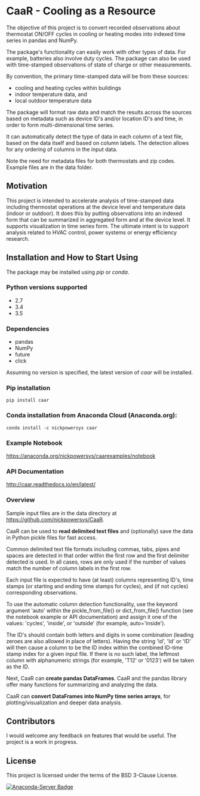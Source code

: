 # CaaR - Cooling as a Resource

The objective of this project is to convert recorded observations about thermostat ON/OFF cycles in cooling or heating modes into indexed time series in pandas and NumPy.

The package's functionality can easily work with other types of data. For example, batteries also involve duty cycles. The package can also be used with time-stamped observations of state of charge or other measurements.

By convention, the primary time-stamped data will be from these sources:
 
* cooling and heating cycles within buildings
* indoor temperature data, and
* local outdoor temperature data

The package will format raw data and match the results across the sources based on metadata such as device ID's and/or location ID's and time, in order to form multi-dimensional time series.

It can automatically detect the type of data in each column of a text file, based on the data itself and based on column labels. The detection allows for any ordering of columns in the input data.

Note the need for metadata files for both thermostats and zip codes. Example files are in the data folder.

## Motivation

This project is intended to accelerate analysis of time-stamped data including thermostat operations at the device level and temperature data (indoor or outdoor). It does this by putting  observations into an indexed form that can be summarized in aggregated form and at the device level. It supports visualization in time series form. The ultimate intent is to support analysis related to HVAC control, power systems or energy efficiency research.

## Installation and How to Start Using

The package may be installed using *pip* or *conda*.

### Python versions supported
* 2.7
* 3.4
* 3.5

### Dependencies

* pandas
* NumPy
* future
* click

Assuming no version is specified, the latest version of *caar* will be installed.

### Pip installation

    pip install caar

### Conda installation from Anaconda Cloud (Anaconda.org):

    conda install -c nickpowersys caar

### Example Notebook 

https://anaconda.org/nickpowersys/caarexamples/notebook

### API Documentation

http://caar.readthedocs.io/en/latest/

### Overview

Sample input files are in the data directory at https://github.com/nickpowersys/CaaR.

CaaR can be used to **read delimited text files** and (optionally) save the data in Python pickle files for fast access.

Common delimited text file formats including commas, tabs, pipes and spaces are detected in that order within the first row and the first delimiter detected is used. In all cases, rows are only used if the number of values match the number of column labels in the first row.

Each input file is expected to have (at least) columns representing ID's, time stamps (or starting and ending time stamps for cycles), and (if not cycles) corresponding observations.

To use the automatic column detection functionality, use the keyword argument 'auto' within the pickle_from_file() or dict_from_file() function (see the notebook example or API documentation) and assign it one of the values: 'cycles', 'inside', or 'outside' (for example, auto='inside').

The ID's should contain both letters and digits in some combination (leading zeroes are also allowed in place of letters). Having the string 'id', 'Id' or 'ID' will then cause a column to be the ID index within the combined ID-time stamp index for a given input file. If there is no such label, the leftmost column with alphanumeric strings (for example, 'T12' or '0123') will be taken as the ID.

Next, CaaR can **create pandas DataFrames**. CaaR and the pandas library offer many functions for summarizing and analyzing the data.

CaaR can **convert DataFrames into NumPy time series arrays**, for plotting/visualization and deeper data analysis.

## Contributors

I would welcome any feedback on features that would be useful. The project is a work in progress.

## License

This project is licensed under the terms of the BSD 3-Clause License.

[![Anaconda-Server Badge](https://anaconda.org/nickpowersys/caar/badges/license.svg)](https://anaconda.org/nickpowersys/caar)